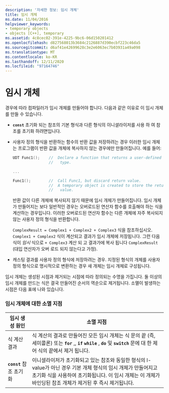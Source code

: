 ```yaml
---
description: '자세한 정보: 임시 개체'
title: 임시 개체
ms.date: 11/04/2016
helpviewer_keywords:
- temporary objects
- objects [C++], temporary
ms.assetid: 4c8cec02-391e-4225-9bc6-06d150201412
ms.openlocfilehash: d827568013b3684c2126887d390ecbf223c46da5
ms.sourcegitcommit: d6af41e42699628c3e2e6063ec7b03931a49a098
ms.translationtype: MT
ms.contentlocale: ko-KR
ms.lasthandoff: 12/11/2020
ms.locfileid: "97164746"
---
```

# <a name="temporary-objects"></a>임시 개체

경우에 따라 컴파일러가 임시 개체를 만들어야 합니다. 다음과 같은 이유로 이 임시 개체를 만들 수 있습니다.

- **`const`** 초기화 되는 참조의 기본 형식과 다른 형식의 이니셜라이저를 사용 하 여 참조를 초기화 하려면입니다.

- 사용자 정의 형식을 반환하는 함수의 반환 값을 저장하려는 경우 이러한 임시 개체는 프로그램이 반환 값을 개체에 복사하지 않는 경우에만 만들어집니다. 예를 들어:

    ```cpp
    UDT Func1();    //  Declare a function that returns a user-defined
                    //   type.

    ...

    Func1();        //  Call Func1, but discard return value.
                    //  A temporary object is created to store the return
                    //   value.
    ```

   반환 값이 다른 개체에 복사되지 않기 때문에 임시 개체가 만들어집니다. 임시 개체가 만들어지는 보다 일반적인 경우는 오버로드된 연산자 함수를 호출해야 하는 식을 계산하는 경우입니다. 이러한 오버로드된 연산자 함수는 다른 개체에 자주 복사되지 않는 사용자 정의 형식을 반환합니다.

   `ComplexResult = Complex1 + Complex2 + Complex3` 식을 참조하십시오. `Complex1 + Complex2` 식이 계산되고 결과가 임시 개체에 저장됩니다. 그런 다음 식이 *임시* 식으로 `+ Complex3` 계산 되 고 결과가에 복사 됩니다 `ComplexResult` (대입 연산자가 오버 로드 되지 않는다고 가정).

- 캐스팅 결과를 사용자 정의 형식에 저장하려는 경우. 지정된 형식의 개체를 사용자 정의 형식으로 명시적으로 변환하는 경우 새 개체는 임시 개체로 구성됩니다.

임시 개체는 생성된 시점과 제거되는 시점에 따라 정의되는 수명을 가집니다. 둘 이상의 임시 개체를 만드는 식은 결국 만들어진 순서의 역순으로 제거됩니다. 소멸이 발생하는 시점은 다음 표에 나와 있습니다.

### <a name="destruction-points-for-temporary-objects"></a>임시 개체에 대한 소멸 지점

|임시 생성 원인|소멸 지점|
|------------------------------|-----------------------|
|식 계산 결과|식 계산의 결과로 만들어진 모든 임시 개체는 식 문의 끝 (즉, 세미콜론) 또는 **`for`** ,, **`if`** **`while`** , **`do`** 및 **`switch`** 문에 대 한 제어 식의 끝에서 제거 됩니다.|
|**`const`** 참조 초기화|이니셜라이저가 초기화되고 있는 참조와 동일한 형식의 l-value가 아닌 경우 기본 개체 형식의 임시 개체가 만들어지고 초기화 식을 사용하여 초기화됩니다. 이 임시 개체는 이 개체가 바인딩된 참조 개체가 제거된 후 즉시 제거됩니다.|

